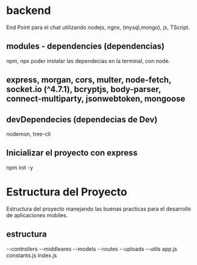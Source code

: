 # backend

End Point para el chat utilizando nodejs, ngnx, (mysql,mongo), js, TScript.

## modules - dependencies (dependencias)

npm, npx poder instalar las dependecias en la terminal, con node.

## express, morgan, cors, multer, node-fetch, socket.io (^4.7.1), bcryptjs, body-parser, connect-multiparty, jsonwebtoken, mongoose

## devDependecies (dependecias de Dev)

nodemon, tree-cli

## Inicializar el proyecto con express

npm init -y

# Estructura del Proyecto
Estructura del proyecto manejando las buenas practicas para el desarrollo de aplicaciones mobiles.

## estructura
--controllers
--middleares
--models
--routes
--uploads
--utils
app.js
constants.js
index.js

